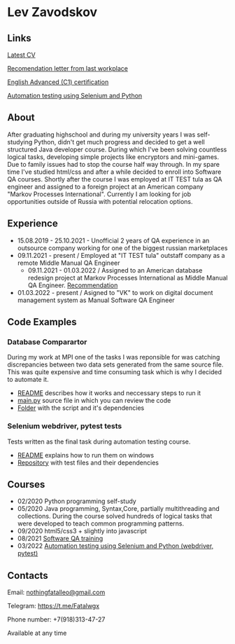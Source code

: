 # Lev Zavodskov
## Links

[Latest CV](Resume-Lev-Zavodskov.pdf)

[Recomendation letter from last workplace](LevRecommendationLetter.pdf)

[English Advanced (C1) certification](https://www.efset.org/cert/QqPVNG)

[Automation testing using Selenium and Python](stepik-certificate-575-e6bbc29.pdf)

## About
After graduating highschool and during my university years I was self-studying Python, didn't get much progress and decided to get a well structured Java developer course. During which I've been solving countless logical tasks, developing simple projects like encryptors and mini-games. Due to family issues had to stop the course half way through. In my spare time I've studied html/css and after a while decided to enroll into Software QA courses.
Shortly after the course I was employed at IT TEST tula as QA engineer and assigned to a foreign project at an American company "Markov Processes International". Currently I am looking for job opportunities outside of Russia with potential relocation options.

## Experience
- 15.08.2019 - 25.10.2021 - Unofficial 2 years of QA experience in an outsource company working for one of the biggest russian marketplaces
- 09.11.2021 - present / Employed at "IT TEST tula" outstaff company as a remote Middle Manual QA Engineer
  - 09.11.2021 - 01.03.2022 / Assigned to an American database redesign project at Markov Processes International as 
  Middle Manual QA Engineer. [Recommendation](LevRecommendationLetter.pdf)
- 01.03.2022 - present / Asigned to "VK" to work on digital document management system as Manual Software QA Engineer

## Code Examples
### Database Comparartor
During my work at MPI one of the tasks I was reponsible for was catching discrepancies between two data sets generated from the same source file. This was quite expensive and time consuming task which is why I decided to automate it.

- [README](SQLscript/README.md) describes how it works and neccessary steps to run it
- [main.py](SQLscript/main.py) source file in which you can review the code
- [Folder](https://github.com/Fatalwgx/LevZavodskov/tree/main/SQLscript) with the script and it's dependencies
### Selenium webdriver, pytest tests
Tests written as the final task during automation testing course.

- [README](https://github.com/Fatalwgx/AutomationCourseFinalTask/blob/6d35d31050d12273f0ea3a3ec272b1a3c7d6f65d/README.md) explains how to run them on windows
- [Repository](https://github.com/Fatalwgx/AutomationCourseFinalTask) with test files and their dependencies
## Courses
- 02/2020 Python programming self-study
- 05/2020 Java programming, Syntax,Core, partially multithreading and collections. During the course solved hundreds of logical tasks that were developed to teach common programming patterns. 
- 09/2020 html5/css3 + slightly into javascript
- 08/2021 [Software QA training](certificateEnglish.pdf)
- 03/2022 [Automation testing using Selenium and Python (webdriver, pytest)](stepik-certificate-575-e6bbc29.pdf)

## Contacts

Email: nothingfatalleo@gmail.com

Telegram: https://t.me/Fatalwgx

Phone number: +7(918)313-47-27

Available at any time
